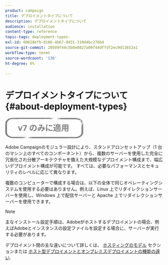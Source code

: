 ```yaml
---
product: campaign
title: デプロイメントタイプについて
description: デプロイメントタイプについて
audience: installation
content-type: reference
topic-tags: deployment-types-
exl-id: 08628efb-9186-4b67-9431-310d4bc276b4
source-git-commit: 20509f44c5b8e0827a09f44dffdf2ec9d11652a1
workflow-type: tm+mt
source-wordcount: '136'
ht-degree: 6%

---
```


# デプロイメントタイプについて{#about-deployment-types}

![](../../assets/v7-only.svg)

Adobe Campaignのモジュラー設計により、スタンドアロンセットアップ（1 台のマシン上のすべてのコンポーネント）から、複数のサーバーを使用した完全に冗長化され分散アーキテクチャを備えた大規模なデプロイメント構成まで、幅広いデプロイメント構成が可能です。 すべては、必要なパフォーマンスとセキュリティのレベルに応じて異なります。

複数のコンピューターで構成する場合は、以下の全体で同じオペレーティングシステムを使用する必要はありません。例えば、Linux 上でリダイレクションサーバーを使用し、Windows 上で配信サーバーと Apache 上でリダイレクションサーバーを使用できます。

>[!NOTE]
>
>主なインストール設定手順は、Adobeがホストするデプロイメントの場合、例えばAdobeとインスタンスの設定ファイルを設定する場合に、サーバーが実行する必要があります。
>
>デプロイメント間の主な違いについて詳しくは、 [ホスティングのモデル](../../installation/using/hosting-models.md) セクションまたは [ホスト型デプロイメントとオンプレミスデプロイメントの機能の違い](../../installation/using/capability-matrix.md).
